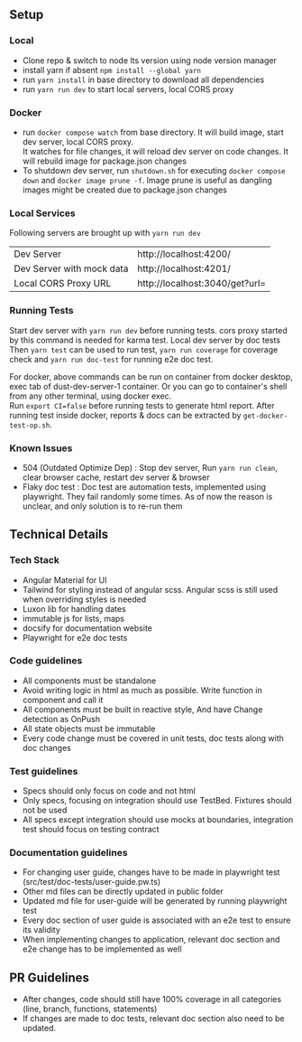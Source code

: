 ## Setup

### Local
- Clone repo & switch to node lts version using node version manager
- install yarn if absent ```npm install --global yarn```
- run ```yarn install``` in base directory to download all dependencies
- run ```yarn run dev``` to start local servers, local CORS proxy

### Docker
- run ```docker compose watch``` from base directory. It will build image, start dev server, local CORS proxy.  
It watches for file changes, it will reload dev server on code changes.
It will rebuild image for package.json changes
- To shutdown dev server, run ```shutdown.sh``` for executing ```docker compose down``` and ```docker image prune -f```.
Image prune is useful as dangling images might be created due to package.json changes

### Local Services
Following servers are brought up with ```yarn run dev```

|                                       |                                                   |
| ------------------------------------- | ------------------------------------------------- |
| Dev Server                            | http://localhost:4200/                            |
| Dev Server with mock data             | http://localhost:4201/                            | 
| Local CORS Proxy URL                  | http://localhost:3040/get?url=                    |

### Running Tests
Start dev server with ```yarn run dev``` before running tests. cors proxy started by this command is needed for karma test. Local dev server by doc tests
Then ```yarn test``` can be used to run test, ```yarn run coverage``` for coverage check and ```yarn run doc-test``` for running e2e doc test.

For docker, above commands can be run on container from docker desktop, exec tab of dust-dev-server-1 container.
Or you can go to container's shell from any other terminal, using docker exec.  
Run ```export CI=false``` before running tests to generate html report.
After running test inside docker, reports & docs can be extracted by ```get-docker-test-op.sh```.

### Known Issues
- 504 (Outdated Optimize Dep) : Stop dev server, Run ```yarn run clean```, clear browser cache, restart dev server & browser
- Flaky doc test : Doc test are automation tests, implemented using playwright. They fail randomly some times. As of now the reason is unclear,
and only solution is to re-run them

## Technical Details

### Tech Stack
- Angular Material for UI
- Tailwind for styling instead of angular scss. Angular scss is still used when overriding styles is needed
- Luxon lib for handling dates
- immutable js for lists, maps
- docsify for documentation website
- Playwright for e2e doc tests

### Code guidelines
- All components must be standalone
- Avoid writing logic in html as much as possible. Write function in component and call it
- All components must be built in reactive style, And have Change detection as OnPush
- All state objects must be immutable
- Every code change must be covered in unit tests, doc tests along with doc changes

### Test guidelines
- Specs should only focus on code and not html
- Only specs, focusing on integration should use TestBed. Fixtures should not be used
- All specs except integration should use mocks at boundaries, integration test should focus on testing contract

### Documentation guidelines
- For changing user guide, changes have to be made in playwright test (src/test/doc-tests/user-guide.pw.ts)
- Other md files can be directly updated in public folder
- Updated md file for user-guide will be generated by running playwright test
- Every doc section of user guide is associated with an e2e test to ensure its validity
- When implementing changes to application, relevant doc section and e2e change has to be implemented as well

## PR Guidelines
- After changes, code should still have 100% coverage in all categories (line, branch, functions, statements)
- If changes are made to doc tests, relevant doc section also need to be updated.